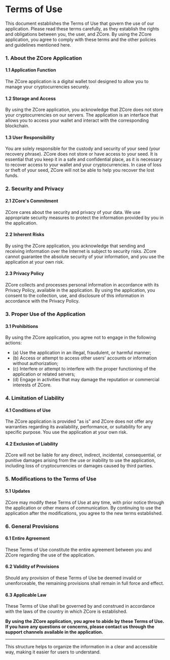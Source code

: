 # Terms of Use

This document establishes the Terms of Use that govern the use of our application. Please read these terms carefully, as they establish the rights and obligations between you, the user, and ZCore. By using the ZCore application, you agree to comply with these terms and the other policies and guidelines mentioned here.

### 1. About the ZCore Application <a href="#1-sobre-o-aplicativo-zcore" id="1-sobre-o-aplicativo-zcore"></a>

#### 1.1 Application Function <a href="#1-1-fun-o-do-aplicativo" id="1-1-fun-o-do-aplicativo"></a>

The ZCore application is a digital wallet tool designed to allow you to manage your cryptocurrencies securely.

#### 1.2 Storage and Access <a href="#1-2-armazenamento-e-acesso" id="1-2-armazenamento-e-acesso"></a>

By using the ZCore application, you acknowledge that ZCore does not store your cryptocurrencies on our servers. The application is an interface that allows you to access your wallet and interact with the corresponding blockchain.

#### 1.3 User Responsibility <a href="#1-3-responsabilidade-do-usu-rio" id="1-3-responsabilidade-do-usu-rio"></a>

You are solely responsible for the custody and security of your seed (your recovery phrase). ZCore does not store or have access to your seed. It is essential that you keep it in a safe and confidential place, as it is necessary to recover access to your wallet and your cryptocurrencies. In case of loss or theft of your seed, ZCore will not be able to help you recover the lost funds.

### 2. Security and Privacy <a href="#2-seguran-a-e-privacidade" id="2-seguran-a-e-privacidade"></a>

#### 2.1 ZCore's Commitment <a href="#2-1-compromisso-da-zcore" id="2-1-compromisso-da-zcore"></a>

ZCore cares about the security and privacy of your data. We use appropriate security measures to protect the information provided by you in the application.

#### 2.2 Inherent Risks <a href="#2-2-riscos-inerentes" id="2-2-riscos-inerentes"></a>

By using the ZCore application, you acknowledge that sending and receiving information over the Internet is subject to security risks. ZCore cannot guarantee the absolute security of your information, and you use the application at your own risk.

#### 2.3 Privacy Policy <a href="#2-3-pol-tica-de-privacidade" id="2-3-pol-tica-de-privacidade"></a>

ZCore collects and processes personal information in accordance with its Privacy Policy, available in the application. By using the application, you consent to the collection, use, and disclosure of this information in accordance with the Privacy Policy.

### 3. Proper Use of the Application <a href="#3-uso-adequado-do-aplicativo" id="3-uso-adequado-do-aplicativo"></a>

#### 3.1 Prohibitions <a href="#3-1-proibi-es" id="3-1-proibi-es"></a>

By using the ZCore application, you agree not to engage in the following actions:

* (a) Use the application in an illegal, fraudulent, or harmful manner;
* (b) Access or attempt to access other users' accounts or information without authorization;
* (c) Interfere or attempt to interfere with the proper functioning of the application or related servers;
* (d) Engage in activities that may damage the reputation or commercial interests of ZCore.

### 4. Limitation of Liability <a href="#4-limita-o-de-responsabilidade" id="4-limita-o-de-responsabilidade"></a>

#### 4.1 Conditions of Use <a href="#4-1-condi-es-de-uso" id="4-1-condi-es-de-uso"></a>

The ZCore application is provided "as is" and ZCore does not offer any warranties regarding its availability, performance, or suitability for any specific purpose. You use the application at your own risk.

#### 4.2 Exclusion of Liability <a href="#4-2-exclus-o-de-responsabilidade" id="4-2-exclus-o-de-responsabilidade"></a>

ZCore will not be liable for any direct, indirect, incidental, consequential, or punitive damages arising from the use or inability to use the application, including loss of cryptocurrencies or damages caused by third parties.

### 5. Modifications to the Terms of Use <a href="#5-modifica-es-nos-termos-de-uso" id="5-modifica-es-nos-termos-de-uso"></a>

#### 5.1 Updates <a href="#5-1-atualiza-es" id="5-1-atualiza-es"></a>

ZCore may modify these Terms of Use at any time, with prior notice through the application or other means of communication. By continuing to use the application after the modifications, you agree to the new terms established.

### 6. General Provisions <a href="#6-disposi-es-gerais" id="6-disposi-es-gerais"></a>

#### 6.1 Entire Agreement <a href="#6-1-acordo-integral" id="6-1-acordo-integral"></a>

These Terms of Use constitute the entire agreement between you and ZCore regarding the use of the application.

#### 6.2 Validity of Provisions <a href="#6-2-validade-das-disposi-es" id="6-2-validade-das-disposi-es"></a>

Should any provision of these Terms of Use be deemed invalid or unenforceable, the remaining provisions shall remain in full force and effect.

#### 6.3 Applicable Law <a href="#6-3-lei-aplic-vel" id="6-3-lei-aplic-vel"></a>

These Terms of Use shall be governed by and construed in accordance with the laws of the country in which ZCore is established.

**By using the ZCore application, you agree to abide by these Terms of Use. If you have any questions or concerns, please contact us through the support channels available in the application.**

***

This structure helps to organize the information in a clear and accessible way, making it easier for users to understand.
